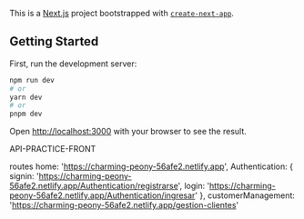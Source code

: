 This is a [Next.js](https://nextjs.org/) project bootstrapped with [`create-next-app`](https://github.com/vercel/next.js/tree/canary/packages/create-next-app).

## Getting Started

First, run the development server:

```bash
npm run dev
# or
yarn dev
# or
pnpm dev
```

Open [http://localhost:3000](http://localhost:3000) with your browser to see the result.

API-PRACTICE-FRONT

routes
 home: 'https://charming-peony-56afe2.netlify.app',
  Authentication: {
    signin: 'https://charming-peony-56afe2.netlify.app/Authentication/registrarse',
    login: 'https://charming-peony-56afe2.netlify.app/Authentication/ingresar'
  },
  customerManagement: 'https://charming-peony-56afe2.netlify.app/gestion-clientes'
